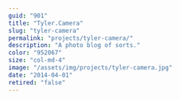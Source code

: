 ```yaml
---
guid: "901"
title: "Tyler.Camera"
slug: "tyler-camera"
permalink: "projects/tyler-camera/"
description: "A photo blog of sorts."
color: "952067"
size: "col-md-4"
image: "/assets/img/projects/tyler-camera.jpg"
date: "2014-04-01"
retired: "false"
---
```

